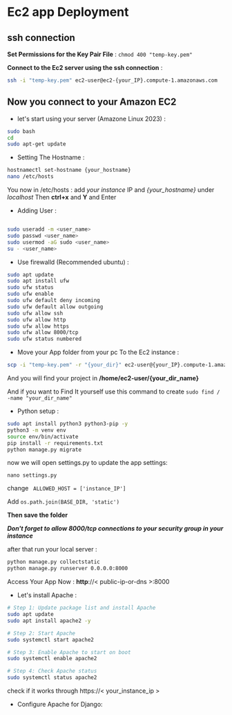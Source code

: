 # Ec2 app Deployment

## ssh connection
**Set Permissions for the Key Pair File** :  `chmod 400 "temp-key.pem"`

**Connect to the Ec2 server using the ssh connection** : 
```bash
ssh -i "temp-key.pem" ec2-user@ec2-{your_IP}.compute-1.amazonaws.com
```

## Now you connect to your Amazon EC2 

- let's start using your server (Amazone Linux 2023) :

```bash
sudo bash 
cd
sudo apt-get update
```

- Setting The Hostname :
```bash
hostnamectl set-hostname {your_hostname}
nano /etc/hosts
```
You now in /etc/hosts : add *your instance* IP and *{your_hostname}* under *localhost* Then **ctrl+x** and **Y** and Enter

- Adding User :

```bash

sudo useradd -m <user_name>
sudo passwd <user_name>
sudo usermod -aG sudo <user_name>
su - <user_name>

```
- Use firewalld (Recommended ubuntu) : 
```bash
sudo apt update
sudo apt install ufw
sudo ufw status
sudo ufw enable
sudo ufw default deny incoming
sudo ufw default allow outgoing
sudo ufw allow ssh
sudo ufw allow http
sudo ufw allow https
sudo ufw allow 8000/tcp
sudo ufw status numbered
```
- Move your App folder from your pc To the Ec2 instance :  
```bash
scp -i "temp-key.pem" -r "{your_dir}" ec2-user@{your_IP}.compute-1.amazonaws.com:~/Django_blog
```
And you will find your  project in **/home/ec2-user/{your_dir_name}**

And if you want to Find It yourself use this command to create `sudo find / -name "your_dir_name"`

- Python setup :
```bash
sudo apt install python3 python3-pip -y
python3 -m venv env
source env/bin/activate
pip install -r requirements.txt
python manage.py migrate
```
now we will open settings.py to update the app settings:

`nano settings.py`

change ` ALLOWED_HOST = ['instance_IP']`

Add  `os.path.join(BASE_DIR, 'static')`

**Then save the folder**

***Don't forget to allow 8000/tcp connections to your security group in your instance***

after that run your local server :


```bash
python manage.py collectstatic
python manage.py runserver 0.0.0.0:8000
``` 
Access Your App Now : **http**://< public-ip-or-dns >:8000

- Let's install Apache : 

```bash
# Step 1: Update package list and install Apache
sudo apt update
sudo apt install apache2 -y

# Step 2: Start Apache
sudo systemctl start apache2

# Step 3: Enable Apache to start on boot
sudo systemctl enable apache2

# Step 4: Check Apache status
sudo systemctl status apache2
```
check if it  works  through https://< your_instance_ip >

-  Configure Apache for Django:

